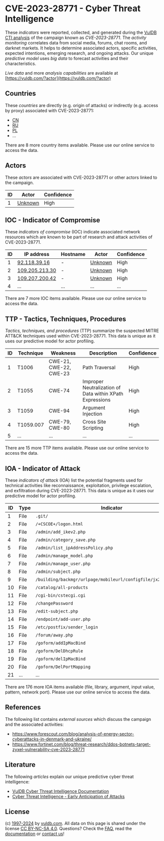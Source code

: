 # CVE-2023-28771 - Cyber Threat Intelligence

These _indicators_ were reported, collected, and generated during the [VulDB CTI analysis](https://vuldb.com/?kb.cti) of the campaign known as _CVE-2023-28771_. The _activity monitoring_ correlates data from social media, forums, chat rooms, and darknet markets. It helps to determine associated actors, specific activities, expected intentions, emerging research, and ongoing attacks. Our unique _predictive model_ uses _big data_ to forecast activities and their characteristics.

_Live data_ and more _analysis capabilities_ are available at [https://vuldb.com/?actor](https://vuldb.com/?actor)

## Countries

These _countries_ are directly (e.g. origin of attacks) or indirectly (e.g. access by proxy) associated with CVE-2023-28771:

* [CN](https://vuldb.com/?country.cn)
* [RU](https://vuldb.com/?country.ru)
* [PL](https://vuldb.com/?country.pl)
* ...

There are 8 more country items available. Please use our online service to access the data.

## Actors

These _actors_ are associated with CVE-2023-28771 or other actors linked to the campaign.

ID | Actor | Confidence
-- | ----- | ----------
1 | [Unknown](https://vuldb.com/?actor.unknown) | High

## IOC - Indicator of Compromise

These _indicators of compromise_ (IOC) indicate associated network resources which are known to be part of research and attack activities of CVE-2023-28771.

ID | IP address | Hostname | Actor | Confidence
-- | ---------- | -------- | ----- | ----------
1 | [92.118.39.16](https://vuldb.com/?ip.92.118.39.16) | - | [Unknown](https://vuldb.com/?actor.unknown) | High
2 | [109.205.213.30](https://vuldb.com/?ip.109.205.213.30) | - | [Unknown](https://vuldb.com/?actor.unknown) | High
3 | [109.207.200.42](https://vuldb.com/?ip.109.207.200.42) | - | [Unknown](https://vuldb.com/?actor.unknown) | High
4 | ... | ... | ... | ...

There are 7 more IOC items available. Please use our online service to access the data.

## TTP - Tactics, Techniques, Procedures

_Tactics, techniques, and procedures_ (TTP) summarize the suspected MITRE ATT&CK techniques used within CVE-2023-28771. This data is unique as it uses our predictive model for actor profiling.

ID | Technique | Weakness | Description | Confidence
-- | --------- | -------- | ----------- | ----------
1 | T1006 | CWE-21, CWE-22, CWE-23 | Path Traversal | High
2 | T1055 | CWE-74 | Improper Neutralization of Data within XPath Expressions | High
3 | T1059 | CWE-94 | Argument Injection | High
4 | T1059.007 | CWE-79, CWE-80 | Cross Site Scripting | High
5 | ... | ... | ... | ...

There are 15 more TTP items available. Please use our online service to access the data.

## IOA - Indicator of Attack

These _indicators of attack_ (IOA) list the potential fragments used for technical activities like reconnaissance, exploitation, privilege escalation, and exfiltration during CVE-2023-28771. This data is unique as it uses our predictive model for actor profiling.

ID | Type | Indicator | Confidence
-- | ---- | --------- | ----------
1 | File | `.git/` | Low
2 | File | `/+CSCOE+/logon.html` | High
3 | File | `/admin/add_ikev2.php` | High
4 | File | `/admin/category_save.php` | High
5 | File | `/admin/list_ipAddressPolicy.php` | High
6 | File | `/admin/manage_model.php` | High
7 | File | `/admin/manage_user.php` | High
8 | File | `/admin/subject.php` | High
9 | File | `/building/backmgr/urlpage/mobileurl/configfile/jx2_config.ini` | High
10 | File | `/catalog/all-products` | High
11 | File | `/cgi-bin/cstecgi.cgi` | High
12 | File | `/changePassword` | High
13 | File | `/edit-subject.php` | High
14 | File | `/endpoint/add-user.php` | High
15 | File | `/etc/postfix/sender_login` | High
16 | File | `/forum/away.php` | High
17 | File | `/goform/addIpMacBind` | High
18 | File | `/goform/DelDhcpRule` | High
19 | File | `/goform/delIpMacBind` | High
20 | File | `/goform/DelPortMapping` | High
21 | ... | ... | ...

There are 176 more IOA items available (file, library, argument, input value, pattern, network port). Please use our online service to access the data.

## References

The following list contains _external sources_ which discuss the campaign and the associated activities:

* https://www.forescout.com/blog/analysis-of-energy-sector-cyberattacks-in-denmark-and-ukraine/
* https://www.fortinet.com/blog/threat-research/ddos-botnets-target-zyxel-vulnerability-cve-2023-28771

## Literature

The following _articles_ explain our unique predictive cyber threat intelligence:

* [VulDB Cyber Threat Intelligence Documentation](https://vuldb.com/?kb.cti)
* [Cyber Threat Intelligence - Early Anticipation of Attacks](https://www.scip.ch/en/?labs.20201022)

## License

(c) [1997-2024](https://vuldb.com/?kb.changelog) by [vuldb.com](https://vuldb.com/?kb.about). All data on this page is shared under the license [CC BY-NC-SA 4.0](https://creativecommons.org/licenses/by-nc-sa/4.0/). Questions? Check the [FAQ](https://vuldb.com/?kb.faq), read the [documentation](https://vuldb.com/?kb) or [contact us](https://vuldb.com/?contact)!
